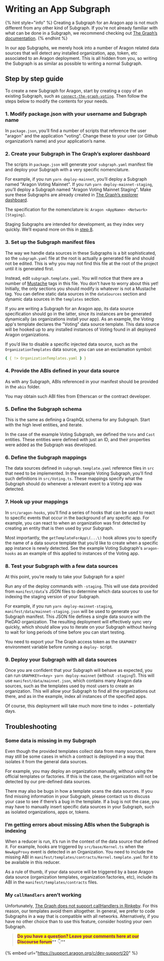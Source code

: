 # Writing an App Subgraph

{% hint style="info" %}
Creating a Subgraph for an Aragon app is not much different from any other kind of Subgraph. If you’re not already familiar with what can be done in a Subgraph, we recommend checking out [The Graph’s documentation](https://thegraph.com/docs).
{% endhint %}

In our app Subgraphs, we merely hook into a number of Aragon related data sources that will detect any installed organization, app, token, etc associated to an Aragon deployment. This is all hidden from you, so writing the Subgraph is as similar as possible to writing a normal Subgraph.

## Step by step guide

To create a new Subgraph for Aragon, start by creating a copy of an existing Subgraph, such as [`connect-the-graph-voting`](https://github.com/aragon/connect/tree/master/packages/connect-voting). Then follow the steps below to modify the contents for your needs.

### 1. Modify package.json with your username and Subgraph name

In `package.json`, you’ll find a number of scripts that reference the user "aragon" and the application "voting". Change these to your user (or Github organization’s name) and your application’s name.

### 2. Create your Subgraph in The Graph’s explorer dashboard

The scripts in `package.json` will generate your `subgraph.yaml` manifest file and deploy your Subgraph with a very specific nomenclature.

For example, if you run `yarn deploy-mainnet`, you’ll deploy a Subgraph named "Aragon Voting Mainnet". If you run `yarn deploy-mainnet-staging`, you’ll deploy a Subgraph named "Aragon Voting Mainnet Staging". Make sure these Subgraphs are already created in [The Graph’s explorer dashboard](https://thegraph.com/explorer/dashboard).

The specification for the nomenclature is: `Aragon <AppName> <Network> [Staging]`.

Staging Subgraphs are intended for development, as they index very quickly. We’ll expand more on this in [step 8](writing-an-app-subgraph.md#8.-test-your-subgraph-with-a-few-data-sources).

### 3. Set up the Subgraph manifest files

The way we handle data sources in these Subgraphs is a bit sophisticated, so the `subgraph.yaml` file at the root is actually a generated file and should not be edited. This is why you may not find this file at the root of the project until it is generated first.

Instead, edit `subgraph.template.yaml`. You will notice that there are a number of [Mustache](https://mustache.github.io) tags in this file. You don't have to worry about this yet! Initially, the only sections you should modify is whatever is not a Mustache tag. You can define static data sources in the `dataSources` section and dynamic data sources in the `templates` section.

If you are writing a Subgraph for an Aragon app, its data source specification should go in the latter, since its instances are be generated dynamically (as organizations install your app). As an example, the Voting app's template declares the "Voting" data source template. This data source will be hooked up to any installed instances of Voting found in all deployed Aragon organizations.

If you’d like to disable a specific injected data source, such as the `OrganizationTemplates` data source, you can use an exclamation symbol:

```yaml
{ { !> OrganizationTemplates.yaml } }
```

### 4. Provide the ABIs defined in your data source

As with any Subgraph, ABIs referenced in your manifest should be provided in the `abis` folder.

You may obtain such ABI files from Etherscan or the contract developer.

### 5. Define the Subgraph schema

This is the same as defining a GraphQL schema for any Subgraph. Start with the high level entities, and iterate.

In the case of the example Voting Subgraph, we defined the `Vote` and `Cast` entities. These entities were defined with just an ID, and their properties were added as the Subgraph was developed.

### 6. Define the Subgraph mappings

The data sources defined in `subgraph.template.yaml` reference files in `src` that need to be implemented. In the example Voting Subgraph, you’ll find such definitions in `src/Voting.ts`. These mappings specify what the Subgraph should do whenever a relevant event to a Voting app was detected.

### 7. Hook up your mappings

In `src/aragon-hooks`, you’ll find a series of hooks that can be used to react to specific events that occur in the background of any specific app. For example, you can react to when an organization was first detected by creating an entity that is then used by your Subgraph.

Most importantly, the `getTemplateForApp\(...\)` hook allows you to specify the name of a data source template that you’d like to create when a specific app instance is newly detected. See the example Voting Subgraph's `aragon-hooks` as an example of this applied to instances of the Voting app.

### 8. Test your Subgraph with a few data sources

At this point, you’re ready to take your Subgraph for a spin!

Run any of the deploy commands with `-staging`. This will use data provided from `manifest/data`'s JSON files to determine which data sources to use for indexing the staging version of your Subgraph.

For example, if you run `yarn deploy-mainnet-staging`, `manifest/data/mainnet-staging.json` will be used to generate your Subgraph manifest. This JSON file defines a single data source with the PieDAO organization. The resulting deployment will effectively sync very quickly, which should allow you to iterate on your Subgraph without having to wait for long periods of time before you can start testing.

You need to export your The Graph access token as the `GRAPHKEY` environment variable before running a `deploy-` script.

### 9. Deploy your Subgraph with all data sources

Once you are confident that your Subgraph will behave as expected, you can run `GRAPHKEY=<key> yarn deploy-mainnet` (without `-staging`!). This will use `manifest/data/mainnet.json`, which contains many Aragon data sources, such as the templates used by most users to create an organization. This will allow your Subgraph to find all the organizations out there, and as in the example, index all instances of the specified apps.

Of course, this deployment will take much more time to index − potentially days.

## Troubleshooting <a href="#troubleshooting" id="troubleshooting"></a>

### Some data is missing in my Subgraph

Even though the provided templates collect data from many sources, there may still be some cases in which a contract is deployed in a way that isolates it from the general data sources.

For example, you may deploy an organization manually, without using the official templates or factories. If this is the case, the organization will not be detected by our pre-defined data sources.

There may also be bugs in how a template scans the data sources. If you find missing information in your Subgraph, please contact us to discuss your case to see if there’s a bug in the template. If a bug is not the case, you may have to manually insert specific data sources in your Subgraph, such as isolated organizations, apps or, tokens.

### I’m getting errors about missing ABIs when the Subgraph is indexing

When a reducer is run, it’s run in the context of the data source that defined it. For example, hooks are triggered by `src/base/Kernel.ts` when the `NewAppProxy` event is detected in an Organization. You need to include the missing ABI in `manifest/templates/contracts/Kernel.template.yaml` for it to be available in this reducer.

As a rule of thumb, if your data source will be triggered by a base Aragon data source (organization templates, organization factories, etc), include its ABI in the `manifest/templates/contracts` files.

### My `callHandlers` aren’t working

Unfortunately, [The Graph does not support callHandlers in Rinkeby](https://thegraph.com/docs/en/developer/create-subgraph-hosted/#call-handlers). For this reason, our templates avoid them altogether. In general, we prefer to code Subgraphs in a way that is compatible with all networks. Alternatively, if you have no other choice than to use this feature, consider hosting your own Subgraph.



> <mark style="color:purple;">**Do you have a question? Leave your comments here at our Discourse forum**</mark>** 👇**

{% embed url="https://support.aragon.org/c/dev-support/20" %}
